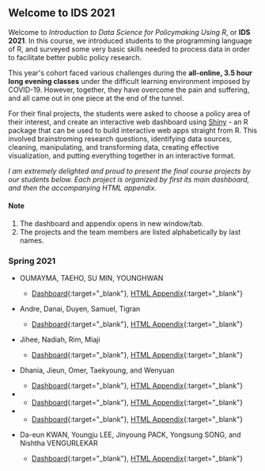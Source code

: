 ## Welcome to IDS 2021

Welcome to *Introduction to Data Science for Policymaking Using R*, or **IDS 2021**. In this course, we introduced students to the programming language of R, and surveyed some very basic skills needed to process data in order to facilitate better public policy research.

This year's cohort faced various challenges during the **all-online, 3.5 hour long evening classes** under the difficult learning environment imposed by COVID-19. However, together, they have overcome the pain and suffering, and all came out in one piece at the end of the tunnel. 

For their final projects, the students were asked to choose a policy area of their interest, and create an interactive web dashboard using [Shiny](https://shiny.rstudio.com/) - an R package that can be used to build interactive web apps straight from R. This involved brainstroming research questions, identifying data sources, cleaning, manipulating, and transforming data, creating effective visualization, and putting everything together in an interactive format.

*I am extremely delighted and proud to present the final course projects by our students below. Each project is organized by first its main dashboard, and then the accompanying HTML appendix.* 

#### Note
1. The dashboard and appendix opens in new window/tab.
2. The projects and the team members are listed alphabetically by last names.

### Spring 2021

- OUMAYMA, TAEHO, SU MIN, YOUNGHWAN
  - [Dashboard](https://taeho.shinyapps.io/test/){:target="_blank"}, [HTML Appendix](https://htmlpreview.github.io/?https://github.com/idrhee/ids_kdis_2021/blob/gh-pages/appendices/Final-Project-Appendix.html){:target="_blank"}
  
- Andre, Danai, Duyen, Samuel, Tigran
  - [Dashboard](https://andre-munthe.shinyapps.io/Rfinal/){:target="_blank"}, [HTML Appendix](https://rpubs.com/duyendo/763352){:target="_blank"}
  
- Jihee, Nadiah, Rim, Miaji
  - [Dashboard](https://nadiah.shinyapps.io/technology/){:target="_blank"}, [HTML Appendix](https://rpubs.com/Miaji/763664){:target="_blank"}
  
- Dhania, Jieun, Omer, Taekyoung, and Wenyuan
  - [Dashboard](){:target="_blank"}, [HTML Appendix](https://rpubs.com/dsarahtika/koreanculture){:target="_blank"}
  
  
- 
  - [Dashboard](https://kdiskbs.shinyapps.io/Final/){:target="_blank"}, [HTML Appendix](https://rpubs.com/littletree93/appendix){:target="_blank"}
  
- 
  - [Dashboard](https://muhammed-farah-hashi.shinyapps.io/final_project/){:target="_blank"}, [HTML Appendix](https://htmlpreview.github.io/?https://github.com/idrhee/ids_kdis/blob/gh-pages/appendices/Finalassignment_Justin%2C%20Mina%2C%20Seonghee.html){:target="_blank"}
  
  
- Da-eun KWAN, Youngju LEE, Jinyoung PACK, Yongsung SONG, and Nishtha VENGURLEKAR
  - [Dashboard](https://jypack.shinyapps.io/final_djny/){:target="_blank"}, [HTML Appendix](https://rpubs.com/IDS2021_Aging_World/762151){:target="_blank"}
  